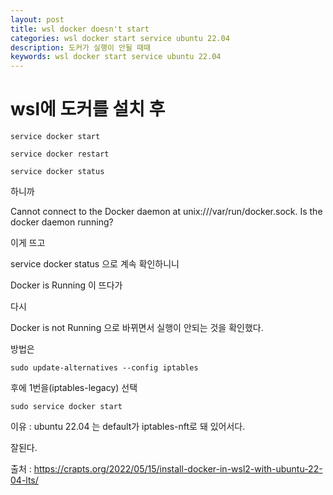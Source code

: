 ```yaml
---
layout: post
title: wsl docker doesn't start
categories: wsl docker start service ubuntu 22.04
description: 도커가 실행이 안될 때때
keywords: wsl docker start service ubuntu 22.04
---
```


# wsl에 도커를 설치 후

~~~
service docker start

service docker restart

service docker status
~~~

하니까

Cannot connect to the Docker daemon at unix:///var/run/docker.sock. Is the docker daemon running?

이게 뜨고

service docker status  으로 계속 확인하니니

Docker is Running 이 뜨다가

다시 

Docker is not Running 으로 바뀌면서 실행이 안되는 것을 확인했다.


방법은 

~~~
sudo update-alternatives --config iptables
~~~

후에 1번을(iptables-legacy) 선택

~~~
sudo service docker start
~~~

이유 : ubuntu 22.04 는  default가 iptables-nft로 돼 있어서다.

잘된다.

출처 : https://crapts.org/2022/05/15/install-docker-in-wsl2-with-ubuntu-22-04-lts/